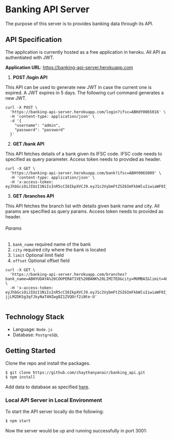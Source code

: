 # Banking API Server

The purpose of this server is to provides banking data through its API.

## API Specification

The application is currently hosted as a free application in heroku. All API as authentiated with JWT.

__Application URL__: https://banking-api-server.herokuapp.com


1. __POST /login API__

This API can be used to generate new JWT in case the current one is expired. A JWT expires in 5 days. The following curl command generates a new JWT.

```
curl -X POST \
  'https://banking-api-server.herokuapp.com/login?ifsc=ABHdY0065016' \
  -H 'content-type: application/json' \
  -d '{
	"username": "admin",
	"password": "password"
  }'
```
2. __GET /bank API__

This API fetches details of a bank given its IFSC code. IFSC code needs to specified as query parameter. Access token needs to provided as header.

```
curl -X GET \
  'https://banking-api-server.herokuapp.com/bank?ifsc=ABHY0065009' \
  -H 'content-type: application/json' \
  -H 'x-access-token: eyJhbGciOiJIUzI1NiIsInR5cCI6IkpXVCJ9.eyJ1c2VybmFtZSI6ImFkbWluIiwiaWF0IjoxNTc3ODA1NTU2LCJleHAiOjE1NzgyMzc1NTZ9.hIeUGftHWBim5hEc_DeN69khqgDqfcqHwu5GUNR4Z4Q'
```

3. __GET /branches API__

This API fetches the branch list with details given bank name and city. All params are specified as query params. Access token needs to provided as header.

###### Params
1. `bank_name` required name of the bank
2. `city` required city where the bank is located
3. `limit` Optional limit field
4. `offset` Optional offset field

```
curl -X GET \
  'https://banking-api-server.herokuapp.com/branches?bank_name=ABHYUDAYA%20COOPERATIVE%20BANK%20LIMITED&city=MUMBAI&limit=4&offset=2' \
  -H 'x-access-token: eyJhbGciOiJIUzI1NiIsInR5cCI6IkpXVCJ9.eyJ1c2VybmFtZSI6ImFkbWluIiwiaWF0IjoxNTc3ODE0NzMyLCJleHAiOjE1NzgyNDY3MzJ9.JHp-jjLM2DKSg3qfJkyNaT4HZwg8Z1ZVQOrf2iNte-U'
  
 ```


## Technology Stack

- Language: `Node.js`
- Database: `PostgreSQL`

## Getting Started

Clone the repo and install the packages.

``` bash
$ git clone https://github.com/chaythanyanair/banking_api.git
$ npm install
```

Add data to database as specified [here](https://github.com/snarayanank2/indian_banks).


### Local API Server in Local Environment

To start the API server locally do the following:

```bash
$ npm start 
```

Now the server would be up and running successfully in port 3001:
